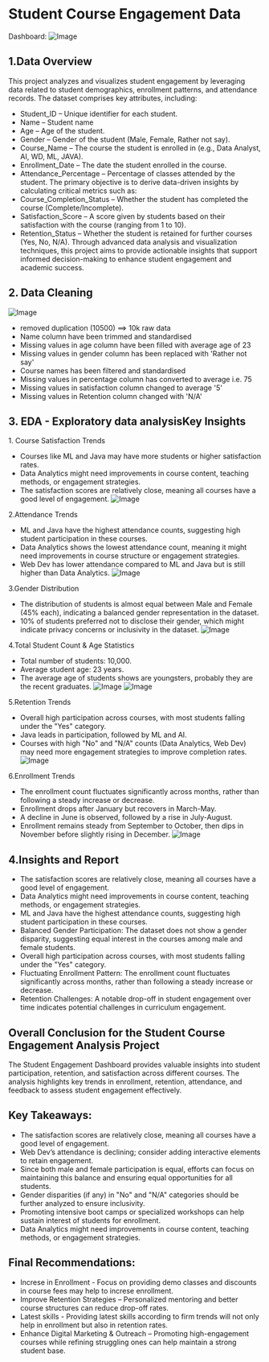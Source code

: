 
# Student Course Engagement Data

Dashboard:
![Image](https://github.com/user-attachments/assets/3da60798-634c-47e2-a68a-e0b6ff1abfcd)

## 1.Data Overview
This project analyzes and visualizes student engagement by leveraging data related to student demographics, enrollment patterns, and attendance records. The dataset comprises key attributes, including:
*	Student_ID – Unique identifier for each student.
*	Name – Student name 
*	Age – Age of the student.
*	Gender – Gender of the student (Male, Female, Rather not say).
*	Course_Name – The course the student is enrolled in (e.g., Data Analyst, AI, WD, ML, JAVA).
*	Enrollment_Date – The date the student enrolled in the course.
*	Attendance_Percentage – Percentage of classes attended by the student.
The primary objective is to derive data-driven insights by calculating critical metrics such as:
*	Course_Completion_Status – Whether the student has completed the course (Complete/Incomplete).
*	Satisfaction_Score – A score given by students based on their satisfaction with the course (ranging from 1 to 10).
*	Retention_Status – Whether the student is retained for further courses (Yes, No, N/A).
Through advanced data analysis and visualization techniques, this project aims to provide actionable insights that support informed decision-making to enhance student engagement and academic success.

## 2. Data Cleaning
![Image](https://github.com/user-attachments/assets/fc36bf65-bce2-476f-8e30-b11912d0e41e)
* removed duplication (10500) ==> 10k raw data
* Name column have been trimmed and standardised 
* Missing values in age column have been filled with average age of   23
* Missing values in gender column has been replaced with 'Rather not say'
* Course names has been filtered and standardised 
* Missing values in percentage column has converted to average i.e. 75
* Missing values in satisfaction column changed to average '5'
* Missing values in Retention column changed with 'N/A'

## 3. EDA - Exploratory data analysisKey Insights
1️. Course Satisfaction Trends

* Courses like ML and Java may have more students or higher satisfaction rates.
* Data Analytics might need improvements in course content, teaching methods, or engagement strategies.
* The satisfaction scores are relatively close, meaning all courses have a good level of engagement.
![Image](https://github.com/user-attachments/assets/c2719adc-6eb0-480d-89ee-c3f520b632b2)

2️.Attendance Trends

* ML and Java have the highest attendance counts, suggesting high student participation in these courses.
* Data Analytics shows the lowest attendance count, meaning it might need improvements in course structure or engagement strategies.
* Web Dev has lower attendance compared to ML and Java but is still higher than Data Analytics.
![Image](https://github.com/user-attachments/assets/04e636f7-1e64-49f0-9427-87bc0759da0f)

3.Gender Distribution

* The distribution of students is almost equal between Male and Female (45% each), indicating a balanced gender representation in the dataset.
* 10% of students preferred not to disclose their gender, which might indicate privacy concerns or inclusivity in the dataset.
![Image](https://github.com/user-attachments/assets/6bea3d0c-f620-4300-9b1b-24f314521307)

4.Total Student Count & Age Statistics

* Total number of students: 10,000.
* Average student age: 23 years.
* The average age of students shows are youngsters, probably they are the recent graduates.
![Image](https://github.com/user-attachments/assets/71d31fc8-4c5d-45e3-a335-9b6e0456f480)
![Image](https://github.com/user-attachments/assets/778cbdb3-afb4-4527-8b48-bcbf48c32334)

5.Retention Trends

* Overall high participation across courses, with most students falling under the "Yes" category.
*  Java leads in participation, followed by ML and AI.
*  Courses with high "No" and "N/A" counts (Data Analytics, Web Dev) may need more engagement strategies to improve completion rates.
![Image](https://github.com/user-attachments/assets/b0dd6fb9-37cc-4d63-a1f8-9cbbe2cc9969)

6.Enrollment Trends

* The enrollment count fluctuates significantly across months, rather than following a steady increase or decrease.
* Enrollment drops after January but recovers in March-May.
* A decline in June is observed, followed by a rise in July-August.
* Enrollment remains steady from September to October, then dips in November before slightly rising in December.
![Image](https://github.com/user-attachments/assets/3681a3cc-f5ad-45fc-acd0-3c36b0fed899)

## 4.Insights and Report

* The satisfaction scores are relatively close, meaning all courses have a good level of engagement.
* Data Analytics might need improvements in course content, teaching methods, or engagement strategies.
* ML and Java have the highest attendance counts, suggesting high student participation in these courses. 
* Balanced Gender Participation: The dataset does not show a gender disparity, suggesting equal interest in the courses among male and female students.
* Overall high participation across courses, with most students falling under the "Yes" category.
* Fluctuating Enrollment Pattern: The enrollment count fluctuates significantly across months, rather than following a steady increase or decrease.
* Retention Challenges: A notable drop-off in student engagement over time indicates potential challenges in curriculum engagement.

## Overall Conclusion for the Student Course Engagement Analysis Project

The Student Engagement Dashboard provides valuable insights into student participation, retention, and satisfaction across different courses. The analysis highlights key trends in enrollment, retention, attendance, and feedback to assess student engagement effectively.

## Key Takeaways:

* The satisfaction scores are relatively close, meaning all courses have a good level of engagement.
* Web Dev’s attendance is declining; consider adding interactive elements to retain engagement.
* Since both male and female participation is equal, efforts can focus on maintaining this balance and ensuring equal opportunities for all students.
*  Gender disparities (if any) in "No" and "N/A" categories should be further analyzed to ensure inclusivity.
* Promoting intensive boot camps or specialized workshops can help sustain interest of students for enrollment.
* Data Analytics might need improvements in course content, teaching methods, or engagement strategies.

## Final Recommendations:

* Increse in Enrollment - Focus on providing demo classes and discounts in course fees may help to increse enrollment.
* Improve Retention Strategies – Personalized mentoring and better course structures can reduce drop-off rates.
* Latest skills - Providing latest skills according to firm trends will not only help in enrollment but also in retention rates.
* Enhance Digital Marketing & Outreach – Promoting high-engagement courses while refining struggling ones can help maintain a strong student base.

